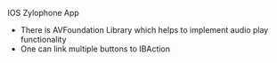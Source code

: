 IOS Zylophone App
- There is AVFoundation Library which helps to implement audio play functionality
- One can link multiple buttons to IBAction
